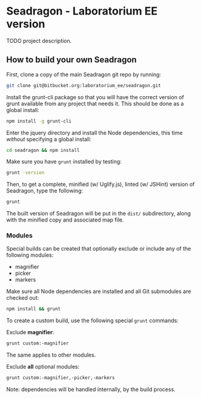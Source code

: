 Seadragon - Laboratorium EE version
==================================================

TODO project description.

How to build your own Seadragon
----------------------------

First, clone a copy of the main Seadragon git repo by running:

```bash
git clone git@bitbucket.org:laboratorium_ee/seadragon.git
```

Install the grunt-cli package so that you will have the correct version of grunt available from any project that needs it. This should be done as a global install:

```bash
npm install -g grunt-cli
```

Enter the jquery directory and install the Node dependencies, this time *without* specifying a global install:

```bash
cd seadragon && npm install
```

Make sure you have `grunt` installed by testing:

```bash
grunt -version
```

Then, to get a complete, minified (w/ Uglify.js), linted (w/ JSHint) version of Seadragon, type the following:

```bash
grunt
```

The built version of Seadragon will be put in the `dist/` subdirectory, along with the minified copy and associated map file.


### Modules

Special builds can be created that optionally exclude or include any of the following modules:

- magnifier
- picker
- markers


Make sure all Node dependencies are installed and all Git submodules are checked out:

```bash
npm install && grunt
```

To create a custom build, use the following special `grunt` commands:

Exclude **magnifier**:

```bash
grunt custom:-magnifier
```

The same applies to other modules.

Exclude **all** optional modules:

```bash
grunt custom:-magnifier,-picker,-markers
```


Note: dependencies will be handled internally, by the build process.

